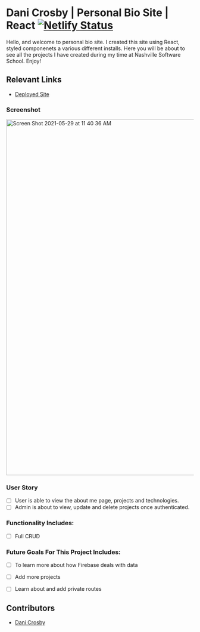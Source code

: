# Dani Crosby | Personal Bio Site | React [![Netlify Status](https://api.netlify.com/api/v1/badges/edee00ea-0a34-4ba6-b9a4-14c1a0763421/deploy-status)](https://app.netlify.com/sites/dani-crosby-bio-react/deploys)

Hello, and welcome to personal bio site. I created this site using React, styled componenets a various different installs. Here you will be about to see all the projects I have created during my time at Nashville Software School. Enjoy!

## Relevant Links
- [Deployed Site](https://dani-crosby-bio-react.netlify.app/)

### Screenshot
<img width="954" alt="Screen Shot 2021-05-29 at 11 40 36 AM" src="https://user-images.githubusercontent.com/68397076/120077972-b034ff00-c072-11eb-9931-b436bd164f70.png">


### User Story
- [ ] User is able to view the about me page, projects and technologies.
- [ ] Admin is about to view, update and delete projects once authenticated.

### Functionality Includes: 
- [ ] Full CRUD


### Future Goals For This Project Includes: 

- [ ] To learn more about how Firebase deals with data
- [ ] Add more projects
- [ ] Learn about and add private routes


## Contributors
- [Dani Crosby](https://github.com/danicrosby)
